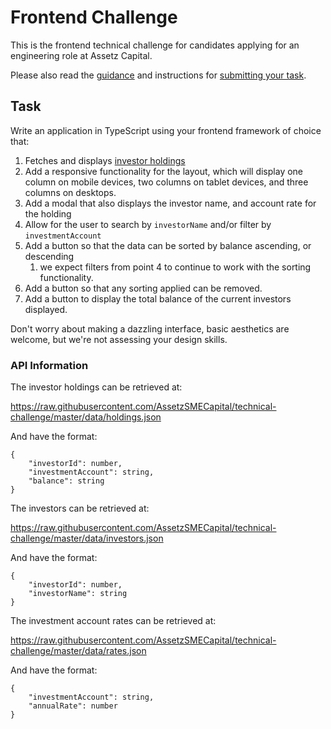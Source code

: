 # Frontend Challenge

This is the frontend technical challenge for candidates applying for an engineering role at Assetz Capital.

Please also read the [guidance](../##guidance) and instructions for [submitting your task](../##submitting-your-task).


## Task

Write an application in TypeScript using your frontend framework of choice that:
1. Fetches and displays [investor holdings](https://raw.githubusercontent.com/AssetzSMECapital/technical-challenge/master/data/holdings.json)
2. Add a responsive functionality for the layout, which will display one column on mobile
  devices, two columns on tablet devices, and three columns on desktops.
3. Add a modal that also displays the investor name, and account rate for the holding
4. Allow for the user to search by `investorName` and/or filter by `investmentAccount`
5. Add a button so that the data can be sorted by balance ascending, or descending
   1. we expect filters from point 4 to continue to work with the sorting functionality.
6. Add a button so that any sorting applied can be removed.
7. Add a button to display the total balance of the current investors displayed.

Don't worry about making a dazzling interface, basic aesthetics are welcome, but we're not assessing your design skills.


### API Information

The investor holdings can be retrieved at:

https://raw.githubusercontent.com/AssetzSMECapital/technical-challenge/master/data/holdings.json

And have the format:
```
{
    "investorId": number,
    "investmentAccount": string,
    "balance": string
}
```

The investors can be retrieved at:

https://raw.githubusercontent.com/AssetzSMECapital/technical-challenge/master/data/investors.json

And have the format:
```
{
    "investorId": number,
    "investorName": string
}
```

The investment account rates can be retrieved at:

https://raw.githubusercontent.com/AssetzSMECapital/technical-challenge/master/data/rates.json

And have the format:
```
{
    "investmentAccount": string, 
    "annualRate": number
}
```
